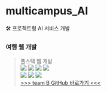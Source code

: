 # multicampus_AI
🛠 프로젝트형 AI 서비스 개발 

### 여행 웹 개발
> 풀스택 웹 개발
> <br> <img src="https://img.shields.io/badge/HTML5-E34F26?style=flat-square&logo=HTML5&logoColor=white"> <img src="https://img.shields.io/badge/CSS3-1572B6?style=flat-square&logo=CSS3&logoColor=white"> <img src="https://img.shields.io/badge/JavaScript-F7DF1E?style=flat-square&logo=JavaScript&logoColor=white"> <img src="https://img.shields.io/badge/Bootstrap-7952B3?style=flat-square&logo=Bootstrap&logoColor=white">
> <br> <img src="https://img.shields.io/badge/Python-3776AB?style=flat-square&logo=Python&logoColor=white"> <img src="https://img.shields.io/badge/Django-092E20?style=flat-square&logo=Django&logoColor=white">  <img src="https://img.shields.io/badge/Visual Studio Code-007ACC?style=flat-square&logo=Visual Studio Code&logoColor=white">
> <br> [>>> team B GitHub 바로가기 <<<](https://github.com/KDT-project-team-B/travel-assistant)
